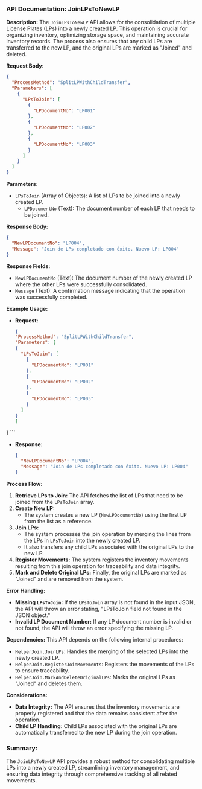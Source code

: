 ### API Documentation: JoinLPsToNewLP

**Description:**
The `JoinLPsToNewLP` API allows for the consolidation of multiple License Plates (LPs) into a newly created LP. This operation is crucial for organizing inventory, optimizing storage space, and maintaining accurate inventory records. The process also ensures that any child LPs are transferred to the new LP, and the original LPs are marked as "Joined" and deleted.

**Request Body:**
```json
{
  "ProcessMethod": "SplitLPWithChildTransfer",
  "Parameters": [
    {
      "LPsToJoin": [
        {
          "LPDocumentNo": "LP001"
        },
        {
          "LPDocumentNo": "LP002"
        },
        {
          "LPDocumentNo": "LP003"
        }
      ]
    }
  ]
}
```

**Parameters:**

- `LPsToJoin` (Array of Objects): A list of LPs to be joined into a newly created LP.
  - `LPDocumentNo` (Text): The document number of each LP that needs to be joined.

**Response Body:**
```json
{
  "NewLPDocumentNo": "LP004",
  "Message": "Join de LPs completado con éxito. Nuevo LP: LP004"
}
```

**Response Fields:**

- `NewLPDocumentNo` (Text): The document number of the newly created LP where the other LPs were successfully consolidated.
- `Message` (Text): A confirmation message indicating that the operation was successfully completed.

**Example Usage:**

- **Request:**
    ```json
    {
  "ProcessMethod": "SplitLPWithChildTransfer",
  "Parameters": [
    {
      "LPsToJoin": [
        {
          "LPDocumentNo": "LP001"
        },
        {
          "LPDocumentNo": "LP002"
        },
        {
          "LPDocumentNo": "LP003"
        }
      ]
    }
  ]
}
    ```

- **Response:**
    ```json
    {
      "NewLPDocumentNo": "LP004",
      "Message": "Join de LPs completado con éxito. Nuevo LP: LP004"
    }
    ```

**Process Flow:**

1. **Retrieve LPs to Join:** The API fetches the list of LPs that need to be joined from the `LPsToJoin` array.
2. **Create New LP:** 
   - The system creates a new LP (`NewLPDocumentNo`) using the first LP from the list as a reference.
3. **Join LPs:** 
   - The system processes the join operation by merging the lines from the LPs in `LPsToJoin` into the newly created LP.
   - It also transfers any child LPs associated with the original LPs to the new LP.
4. **Register Movements:** The system registers the inventory movements resulting from this join operation for traceability and data integrity.
5. **Mark and Delete Original LPs:** Finally, the original LPs are marked as "Joined" and are removed from the system.

**Error Handling:**

- **Missing `LPsToJoin`:** If the `LPsToJoin` array is not found in the input JSON, the API will throw an error stating, "LPsToJoin field not found in the JSON object."
- **Invalid LP Document Number:** If any LP document number is invalid or not found, the API will throw an error specifying the missing LP.

**Dependencies:**
This API depends on the following internal procedures:
- `HelperJoin.JoinLPs`: Handles the merging of the selected LPs into the newly created LP.
- `HelperJoin.RegisterJoinMovements`: Registers the movements of the LPs to ensure traceability.
- `HelperJoin.MarkAndDeleteOriginalLPs`: Marks the original LPs as "Joined" and deletes them.

**Considerations:**

- **Data Integrity:** The API ensures that the inventory movements are properly registered and that the data remains consistent after the operation.
- **Child LP Handling:** Child LPs associated with the original LPs are automatically transferred to the new LP during the join operation.

### Summary:
The `JoinLPsToNewLP` API provides a robust method for consolidating multiple LPs into a newly created LP, streamlining inventory management, and ensuring data integrity through comprehensive tracking of all related movements.